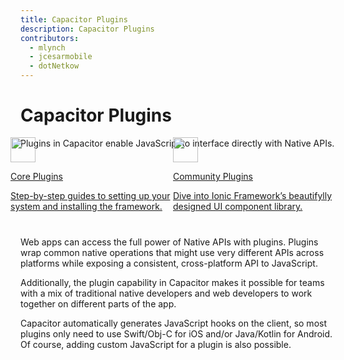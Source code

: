 ```yaml
---
title: Capacitor Plugins
description: Capacitor Plugins
contributors:
  - mlynch
  - jcesarmobile
  - dotNetkow
---
```


# Capacitor Plugins

Plugins in Capacitor enable JavaScript to interface directly with Native APIs.

<style>
  plugin-cards {
    display: flex;
    margin-block-start: -32px;
    margin-inline-start: -16px;
    margin-block-end: 40px;
  }

  plugin-cards .card {
    margin-block-start: var(--space-6);
    margin-inline-start: var(--space-3);;
    padding: var(--space-6) var(--space-5);

    flex-basis: 100%;
    border-radius: var(--radius-2);
    box-shadow: var(--elevation-5);    

    transition: transform .2s ease-out, box-shadow .2s ease-out;
  }
  plugin-cards .card p {
    margin-block-end: 0;
  }
  plugin-cards .card:hover, .card:active, .card:focus {
    transform: translateY(-2px);
    box-shadow: var(--elevation-6);
  }

  @media screen and (max-width: 500px) {
    plugin-cards {
      flex-direction: column;
    }   
  }
</style>
<plugin-cards>
  <a class="card" href="/docs/apis">
    <img
      src="/assets/img/docs/core-plugins.png"
      width="40" height="40"
    >
    <p class="ui-heading-5">Core Plugins</p>
    <p class="ui-paragraph-5">Step-by-step guides to setting up your system and installing the framework.</p>
  </a>
  <a class="card" href="/docs/plugins/community">
    <img
      src="/assets/img/docs/community-plugins.png"
      width="40" height="40"
    >
    <p class="ui-heading-5">Community Plugins</p>
    <p class="ui-paragraph-5">Dive into Ionic Framework’s beautifylly designed UI component library.</p>
  </a>
</plugin-cards>

Web apps can access the full power of Native APIs with plugins. Plugins wrap common native operations that might use very different APIs across platforms while exposing a consistent, cross-platform API to JavaScript.

Additionally, the plugin capability in Capacitor makes it possible for teams with a mix of traditional native developers and web developers to work together on different parts of the app.

Capacitor automatically generates JavaScript hooks on the client, so most plugins only need to use Swift/Obj-C for iOS and/or Java/Kotlin for Android. Of course, adding custom JavaScript for a plugin is also possible.
